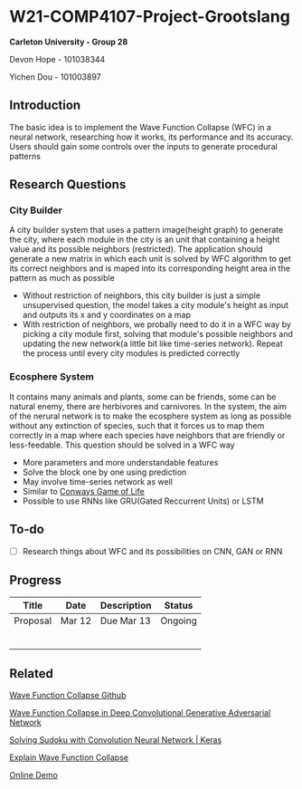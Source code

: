 # W21-COMP4107-Project-Grootslang

**Carleton University - Group 28**

Devon Hope - 101038344

Yichen Dou - 101003897

## Introduction

The basic idea is to implement the Wave Function Collapse (WFC) in a neural network, researching how it works, its performance and its accuracy. Users should gain some controls over the inputs to generate procedural patterns

## Research Questions
### City Builder
A city builder system that uses a pattern image(height graph) to generate the city, where each module in the city is an unit that containing a height value and its possible neighbors (restricted). The application should generate a new matrix in which each unit is solved by WFC algorithm to get its correct neighbors and is maped into its corresponding height area in the pattern as much as possible
- Without restriction of neighbors, this city builder is just a simple unsupervised question, the model takes a city module's height as input and outputs its x and y coordinates on a map
- With restriction of neighbors, we probally need to do it in a WFC way by picking a city module first, solving that module's possible neighbors and updating the new network(a little bit like time-series network). Repeat the process until every city modules is predicted correctly

### Ecosphere System
It contains many animals and plants, some can be friends, some can be natural enemy, there are herbivores and carnivores. In the system, the aim of the nerural network is to make the ecosphere system as long as possible without any extinction of species, such that it forces us to map them correctly in a map where each species have neighbors that are friendly or less-feedable. This question should be solved in a WFC way
- More parameters and more understandable features
- Solve the block one by one using prediction
- May involve time-series network as well
- Similar to [Conways Game of Life](https://academo.org/demos/conways-game-of-life/)
- Possible to use RNNs like GRU(Gated Reccurrent Units) or LSTM

## To-do

- [ ] Research things about WFC and its possibilities on CNN, GAN or RNN

## Progress

| Title    | Date   | Description | Status  |
| -------- | ------ | ----------- | ------- |
| Proposal | Mar 12 | Due Mar 13  | Ongoing |
|          |        |             |         |
|          |        |             |         |
|          |        |             |         |
|          |        |             |         |
|          |        |             |         |
|          |        |             |         |

## Related

[Wave Function Collapse Github](https://github.com/mxgmn/WaveFunctionCollapse)

[Wave Function Collapse in Deep Convolutional Generative Adversarial Network](https://www.ukessays.com/essays/computer-science/wave-function-collapse-in-deep-convolutional-generative-adversarial-network.php)

[Solving Sudoku with Convolution Neural Network | Keras](https://towardsdatascience.com/solving-sudoku-with-convolution-neural-network-keras-655ba4be3b11)

[Explain Wave Function Collapse](https://robertheaton.com/2018/12/17/wavefunction-collapse-algorithm/)

[Online Demo](http://oskarstalberg.com/game/wave/wave.html)

